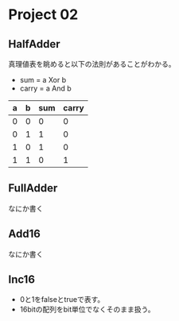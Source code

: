 # Project 02
## HalfAdder
真理値表を眺めると以下の法則があることがわかる。
* sum = a Xor b
* carry = a And b

|   a   |   b   |  sum  | carry |
|---|---|---|---|
|   0   |   0   |   0   |   0   |
|   0   |   1   |   1   |   0   |
|   1   |   0   |   1   |   0   |
|   1   |   1   |   0   |   1   |

## FullAdder
なにか書く

## Add16
なにか書く

## Inc16
* 0と1をfalseとtrueで表す。
* 16bitの配列をbit単位でなくそのまま扱う。
